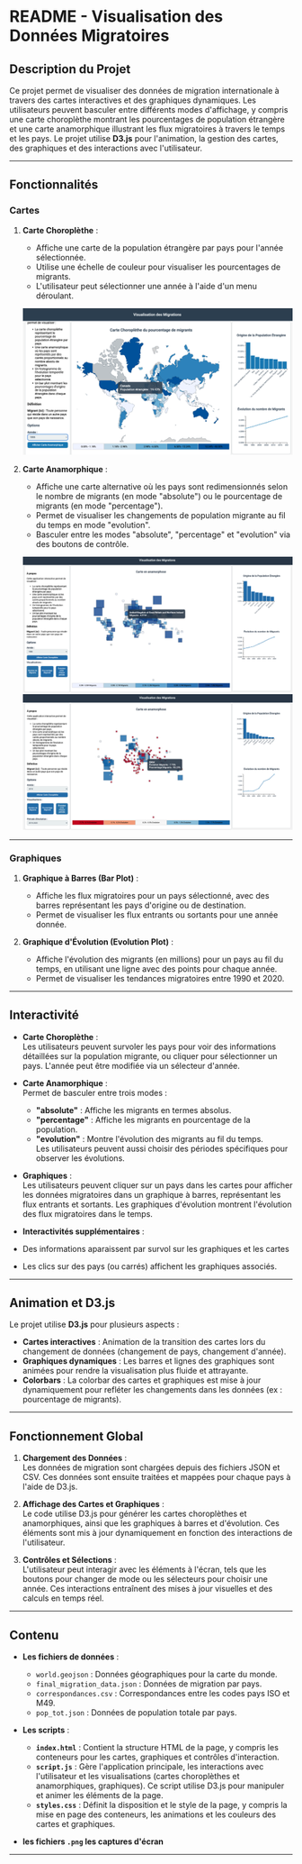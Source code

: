 # README - Visualisation des Données Migratoires

## Description du Projet

Ce projet permet de visualiser des données de migration internationale à travers des cartes interactives et des graphiques dynamiques. Les utilisateurs peuvent basculer entre différents modes d'affichage, y compris une carte choroplèthe montrant les pourcentages de population étrangère et une carte anamorphique illustrant les flux migratoires à travers le temps et les pays. Le projet utilise **D3.js** pour l'animation, la gestion des cartes, des graphiques et des interactions avec l'utilisateur.

---

## Fonctionnalités

### Cartes
1. **Carte Choroplèthe** :
   - Affiche une carte de la population étrangère par pays pour l'année sélectionnée.
   - Utilise une échelle de couleur pour visualiser les pourcentages de migrants.
   - L'utilisateur peut sélectionner une année à l'aide d'un menu déroulant.

   ![Carte Choroplèthe](choropleth.png) 

2. **Carte Anamorphique** :
   - Affiche une carte alternative où les pays sont redimensionnés selon le nombre de migrants (en mode "absolute") ou le pourcentage de migrants (en mode "percentage").
   - Permet de visualiser les changements de population migrante au fil du temps en mode "evolution".
   - Basculer entre les modes "absolute", "percentage" et "evolution" via des boutons de contrôle.

   ![Carte Anamorphique](anamorph1.png) 
   ![Carte Anamorphique 2](anamorph2.png)

---

### Graphiques
1. **Graphique à Barres (Bar Plot)** :
   - Affiche les flux migratoires pour un pays sélectionné, avec des barres représentant les pays d'origine ou de destination.
   - Permet de visualiser les flux entrants ou sortants pour une année donnée.
  


2. **Graphique d'Évolution (Evolution Plot)** :
   - Affiche l'évolution des migrants (en millions) pour un pays au fil du temps, en utilisant une ligne avec des points pour chaque année.
   - Permet de visualiser les tendances migratoires entre 1990 et 2020.

---

## Interactivité

- **Carte Choroplèthe** :  
  Les utilisateurs peuvent survoler les pays pour voir des informations détaillées sur la population migrante, ou cliquer pour sélectionner un pays. L'année peut être modifiée via un sélecteur d'année.
  
- **Carte Anamorphique** :  
  Permet de basculer entre trois modes :  
  - **"absolute"** : Affiche les migrants en termes absolus.  
  - **"percentage"** : Affiche les migrants en pourcentage de la population.  
  - **"evolution"** : Montre l'évolution des migrants au fil du temps.  
  Les utilisateurs peuvent aussi choisir des périodes spécifiques pour observer les évolutions.

- **Graphiques** :  
  Les utilisateurs peuvent cliquer sur un pays dans les cartes pour afficher les données migratoires dans un graphique à barres, représentant les flux entrants et sortants. Les graphiques d'évolution montrent l'évolution des flux migratoires dans le temps.

-  **Interactivités supplémentaires** : 
  - Des informations aparaissent par survol sur les graphiques et les cartes
  - Les clics sur des pays (ou carrés) affichent les graphiques associés.

---

## Animation et D3.js

Le projet utilise **D3.js** pour plusieurs aspects :
- **Cartes interactives** : Animation de la transition des cartes lors du changement de données (changement de pays, changement d'année).
- **Graphiques dynamiques** : Les barres et lignes des graphiques sont animées pour rendre la visualisation plus fluide et attrayante.
- **Colorbars** : La colorbar des cartes et graphiques est mise à jour dynamiquement pour refléter les changements dans les données (ex : pourcentage de migrants).

---

## Fonctionnement Global

1. **Chargement des Données** :  
   Les données de migration sont chargées depuis des fichiers JSON et CSV. Ces données sont ensuite traitées et mappées pour chaque pays à l'aide de D3.js.

2. **Affichage des Cartes et Graphiques** :  
   Le code utilise D3.js pour générer les cartes choroplèthes et anamorphiques, ainsi que les graphiques à barres et d'évolution. Ces éléments sont mis à jour dynamiquement en fonction des interactions de l'utilisateur.

3. **Contrôles et Sélections** :  
   L'utilisateur peut interagir avec les éléments à l'écran, tels que les boutons pour changer de mode ou les sélecteurs pour choisir une année. Ces interactions entraînent des mises à jour visuelles et des calculs en temps réel.

---

## Contenu

- **Les fichiers de données** :  
  - `world.geojson` : Données géographiques pour la carte du monde.
  - `final_migration_data.json` : Données de migration par pays.
  - `correspondances.csv` : Correspondances entre les codes pays ISO et M49.
  - `pop_tot.json` : Données de population totale par pays.

- **Les scripts** :
  - **`index.html`** : Contient la structure HTML de la page, y compris les conteneurs pour les cartes, graphiques et contrôles d'interaction.
  - **`script.js`** : Gère l'application principale, les interactions avec l'utilisateur et les visualisations (cartes choroplèthes et anamorphiques, graphiques). Ce script utilise D3.js pour manipuler et animer les éléments de la page.
  - **`styles.css`** : Définit la disposition et le style de la page, y compris la mise en page des conteneurs, les animations et les couleurs des cartes et graphiques.

- **les fichiers `.png` les captures d'écran**

 

---


